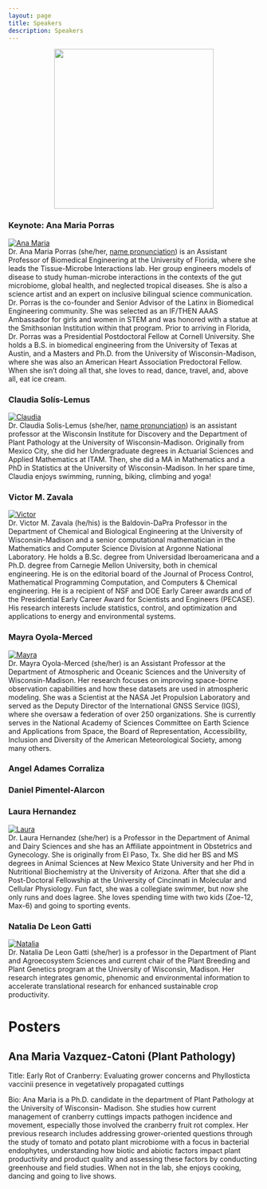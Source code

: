 ```yaml
---
layout: page
title: Speakers
description: Speakers
---
```


<div style="text-align: center;">
    <img src="../assets/pics/LATINXinSTEM2.png" width="320">
</div>

### <a name="anamaria"></a>Keynote: Ana Maria Porras

<div class="container">
    <div class="row-fluid">
        <div class="span2">
            <a href="../assets/pics/anamaria.JPG">
            <img src="../assets/pics/anamaria.JPG"
                  title="Ana Maria" alt="Ana Maria">
            </a>
        </div>
        <div class="span5">
            Dr. Ana Maria Porras (she/her, <a href="https://namedrop.io/anamariaporras">name pronunciation</a>) is an Assistant Professor of Biomedical Engineering at the University of Florida, where she leads the Tissue-Microbe Interactions lab. Her group engineers models of disease to study human-microbe interactions in the contexts of the gut microbiome, global health, and neglected tropical diseases. She is also a science artist and an expert on inclusive bilingual science communication. Dr. Porras is the co-founder and Senior Advisor of the Latinx in Biomedical Engineering community. She was selected as an IF/THEN AAAS Ambassador for girls and women in STEM and was honored with a statue at the Smithsonian Institution within that program.  Prior to arriving in Florida, Dr. Porras was a Presidential Postdoctoral Fellow at Cornell University. She holds a B.S. in biomedical engineering from the University of Texas at Austin, and a Masters and Ph.D. from the University of Wisconsin-Madison, where she was also an American Heart Association Predoctoral Fellow. When she isn’t doing all that, she loves to read, dance, travel, and, above all, eat ice cream. 
        </div>
    </div>
</div>


### <a name="claudia"></a>Claudia Sol&iacute;s-Lemus


<div class="container">
    <div class="row-fluid">
        <div class="span2">
            <a href="../assets/pics/claudiaSmall1.png">
            <img src="../assets/pics/claudiaSmall1.png"
                  title="Claudia" alt="Claudia">
            </a>
        </div>
        <div class="span5">
            Dr. Claudia Solis-Lemus (she/her, <a href="https://namedrop.io/claudiasolislemus">name pronunciation</a>) is an assistant professor at the Wisconsin Institute for Discovery and the Department of Plant Pathology at the University of Wisconsin-Madison. Originally from Mexico City, she did her Undergraduate degrees in Actuarial Sciences and Applied Mathematics at ITAM. Then, she did a MA in Mathematics and a PhD in Statistics at the University of Wisconsin-Madison. In her spare time, Claudia enjoys swimming, running, biking, climbing and yoga! 
        </div>
    </div>
</div>


### <a name="victor"></a>Victor M. Zavala


<div class="container">
    <div class="row-fluid">
        <div class="span2">
            <a href="../assets/pics/victor-zavala_w.jpg">
            <img src="../assets/pics/victor-zavala_w.jpg"
                  title="Victor" alt="Victor">
            </a>
        </div>
        <div class="span5">
            Dr. Victor M. Zavala (he/his) is the Baldovin-DaPra Professor in the Department of Chemical and Biological Engineering at the University of Wisconsin-Madison and a senior computational mathematician in the Mathematics and Computer Science Division at Argonne National Laboratory. He holds a B.Sc. degree from Universidad Iberoamericana and a Ph.D. degree from Carnegie Mellon University, both in chemical engineering. He is on the editorial board of the Journal of Process Control, Mathematical Programming Computation, and Computers & Chemical engineering. He is a recipient of NSF and DOE Early Career awards and of the Presidential Early Career Award for Scientists and Engineers (PECASE). His research interests include statistics, control, and optimization and applications to energy and environmental systems. 
        </div>
    </div>
</div>


### <a name="mayra"></a>Mayra Oyola-Merced

<div class="container">
    <div class="row-fluid">
        <div class="span2">
            <a href="../assets/pics/mayra.JPG">
            <img src="../assets/pics/mayra.JPG"
                  title="Mayra" alt="Mayra">
            </a>
        </div>
        <div class="span5">
            Dr. Mayra Oyola-Merced (she/her) is an Assistant Professor at the Department of Atmospheric and Oceanic Sciences and the University of Wisconsin-Madison. Her research focuses on improving space-borne observation capabilities and how these datasets are used in atmospheric modeling. She was a Scientist at the NASA Jet Propulsion Laboratory and served as the Deputy Director of the International GNSS Service (IGS), where she oversaw a federation of over 250 organizations. She is currently serves in the National Academy of Sciences Committee on Earth Science and Applications from Space, the Board of Representation, Accessibility, Inclusion and Diversity of the American Meteorological Society, among many others.
        </div>
    </div>
</div>

### <a name="angel"></a>Angel Adames Corraliza

### <a name="daniel"></a>Daniel Pimentel-Alarcon

### <a name="laura"></a>Laura Hernandez

<div class="container">
    <div class="row-fluid">
        <div class="span2">
            <a href="../assets/pics/laura.jpeg">
            <img src="../assets/pics/laura.jpeg"
                  title="Laura" alt="Laura">
            </a>
        </div>
        <div class="span5">
            Dr. Laura Hernandez (she/her) is a Professor in the Department of Animal and Dairy Sciences and she has an Affiliate appointment in Obstetrics and Gynecology. She is originally from El Paso, Tx. She did her BS and MS degrees in Animal Sciences at New Mexico State University and her Phd in Nutritional Biochemistry at the University of Arizona. After that she did a Post-Doctoral Fellowship at the University of Cincinnati in Molecular and Cellular Physiology. Fun fact, she was a collegiate swimmer, but now she only runs and does lagree. She loves spending time with two kids (Zoe-12, Max-6) and going to sporting events. 
        </div>
    </div>
</div>

### <a name="laura"></a>Natalia De Leon Gatti

<div class="container">
    <div class="row-fluid">
        <div class="span2">
            <a href="../assets/pics/natalia.jpg">
            <img src="../assets/pics/natalia.jpg"
                  title="Natalia" alt="Natalia">
            </a>
        </div>
        <div class="span5">
            Dr. Natalia De Leon Gatti (she/her) is a professor in the Department of Plant and Agroecosystem Sciences and current chair of the Plant Breeding and Plant Genetics program at the University of Wisconsin, Madison. Her research integrates genomic, phenomic and environmental information to accelerate translational research for enhanced sustainable crop productivity. 
        </div>
    </div>
</div>

# Posters

## Ana Maria Vazquez-Catoni (Plant Pathology)

Title: Early Rot of Cranberry: Evaluating grower concerns and Phyllosticta vaccinii presence in vegetatively propagated cuttings

Bio: Ana Maria is a Ph.D. candidate in the department of Plant Pathology at the University of Wisconsin- Madison. She studies how current management of cranberry cuttings impacts pathogen incidence and movement, especially those involved the cranberry fruit rot complex. Her previous research includes addressing grower-oriented questions through the study of tomato and potato plant microbiome with a focus in bacterial endophytes, understanding how biotic and abiotic factors impact plant productivity and product quality and assessing these factors by conducting greenhouse and field studies. When not in the lab, she enjoys cooking, dancing and going to live shows.

 




